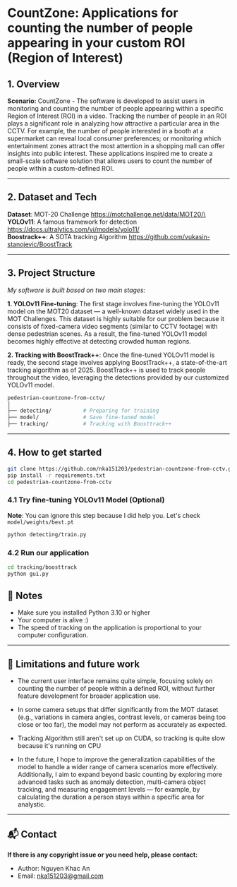 # CountZone: Applications for counting the number of people appearing in your custom ROI (Region of Interest)

## 1. Overview

**Scenario:** CountZone - The software is developed to assist users in monitoring and counting the number of people appearing within a specific Region of Interest (ROI) in a video. Tracking the number of people in an ROI plays a significant role in analyzing how attractive a particular area in the CCTV. For example, the number of people interested in a booth at a supermarket can reveal local consumer preferences; or monitoring which entertainment zones attract the most attention in a shopping mall can offer insights into public interest. These applications inspired me to create a small-scale software solution that allows users to count the number of people within a custom-defined ROI.

---
## 2. Dataset and Tech
**Dataset**: MOT-20 Challenge https://motchallenge.net/data/MOT20/\
**YOLOv11**: A famous framework for detection https://docs.ultralytics.com/vi/models/yolo11/ \
**Boostrack++**: A SOTA tracking Algorithm https://github.com/vukasin-stanojevic/BoostTrack 

---
## 3. Project Structure
*My software is built based on two main stages:*

**1. YOLOv11 Fine-tuning**: The first stage involves fine-tuning the YOLOv11 model on the MOT20 dataset — a well-known dataset widely used in the MOT Challenges. This dataset is highly suitable for our problem because it consists of fixed-camera video segments (similar to CCTV footage) with dense pedestrian scenes. As a result, the fine-tuned YOLOv11 model becomes highly effective at detecting crowded human regions.

**2. Tracking with BoostTrack++**: Once the fine-tuned YOLOv11 model is ready, the second stage involves applying BoostTrack++, a state-of-the-art tracking algorithm as of 2025. BoostTrack++ is used to track people throughout the video, leveraging the detections provided by our customized YOLOv11 model.  

```bash
pedestrian-countzone-from-cctv/
│
├── detecting/          # Preparing for training
├── model/              # Save fine-tuned model 
├── tracking/           # Tracking with Boosttrack++
```
---
## 4. How to get started

```bash
git clone https://github.com/nka151203/pedestrian-countzone-from-cctv.git
pip install -r requirements.txt
cd pedestrian-countzone-from-cctv
```

### 4.1 Try fine-tuning YOLOv11 Model (Optional)
**Note**: You can ignore this step because I did help you. Let's check `model/weights/best.pt`
```bash
python detecting/train.py
```
### 4.2 Run our application 
```bash
cd tracking/boosttrack
python gui.py
```

## 📌 Notes

- Make sure you installed Python 3.10 or higher
- Your computer is alive :)
- The speed of tracking on the application is proportional to your computer configuration.

---
## 🌚 Limitations and future work

- The current user interface remains quite simple, focusing solely on counting the number of people within a defined ROI, without further feature development for broader application use.

- In some camera setups that differ significantly from the MOT dataset (e.g., variations in camera angles, contrast levels, or cameras being too close or too far), the model may not perform as accurately as expected.
- Tracking Algorithm still aren't set up on CUDA, so tracking is quite slow because it's running on CPU

- In the future, I hope to improve the generalization capabilities of the model to handle a wider range of camera scenarios more effectively. Additionally, I aim to expand beyond basic counting by exploring more advanced tasks such as anomaly detection, multi-camera object tracking, and measuring engagement levels — for example, by calculating the duration a person stays within a specific area for analystic.

---

## 📬 Contact
**If there is any copyright issue or you need help, please contact:**
- Author: Nguyen Khac An
- Email: nka151203@gmail.com
